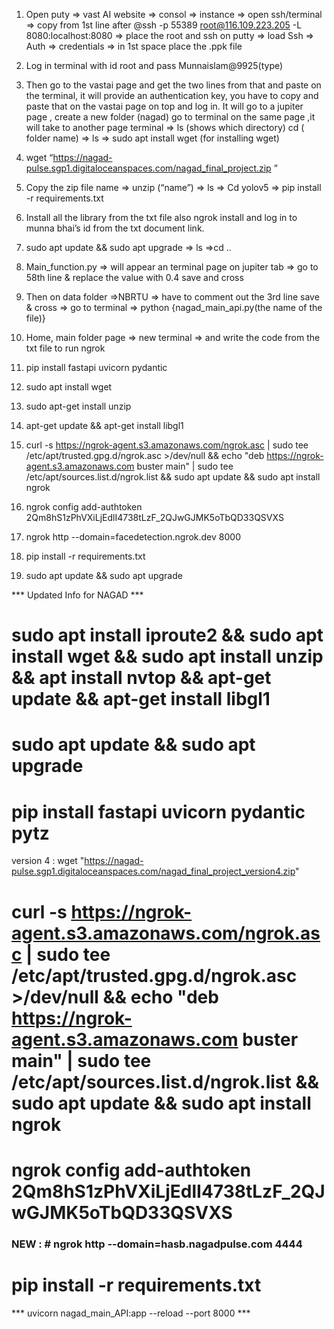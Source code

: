 
1. Open puty
=> vast AI website => consol => instance => open ssh/terminal => copy from 1st line after @ssh -p 55389 root@116.109.223.205 -L 8080:localhost:8080 => place the root and ssh on putty => load
 Ssh => Auth =>  credentials => in 1st space place the .ppk file
2. Log in terminal with id root and pass Munnaislam@9925(type)
3. Then go to the vastai page and get the two lines from that and paste on the terminal, it will provide an authentication key, you have to copy and paste that on the vastai page  on top and log in.
It will go to a jupiter page , create a new folder (nagad) go to terminal on the same page ,it will take to another page terminal => ls (shows which directory) cd ( folder name) => ls => sudo apt install wget (for installing wget)
4. wget “https://nagad-pulse.sgp1.digitaloceanspaces.com/nagad_final_project.zip ”
5. Copy the zip file name => unzip (“name”)
=> ls => Cd yolov5 => pip install -r requirements.txt
6. Install all the library from the txt file also ngrok  install and log in to munna bhai’s id from the txt document link.
7. sudo apt update && sudo apt upgrade => ls =>cd ..
8. Main_function.py => will appear an terminal page on jupiter tab => go to 58th line & replace the value with 0.4 save and cross
9. Then on data folder =>NBRTU => have to comment out the 3rd line save & cross
=> go to terminal => python {nagad_main_api.py(the name of the file)}
10. Home, main folder page => new terminal => and write the code from the txt file to run ngrok


11. pip install fastapi uvicorn pydantic

12. sudo apt install wget

13. sudo apt-get install unzip

14. apt-get update && apt-get install libgl1

15. curl -s https://ngrok-agent.s3.amazonaws.com/ngrok.asc | sudo tee /etc/apt/trusted.gpg.d/ngrok.asc >/dev/null && echo "deb https://ngrok-agent.s3.amazonaws.com buster main" | sudo tee /etc/apt/sources.list.d/ngrok.list && sudo apt update && sudo apt install ngrok

16. ngrok config add-authtoken 2Qm8hS1zPhVXiLjEdlI4738tLzF_2QJwGJMK5oTbQD33QSVXS

17. ngrok http --domain=facedetection.ngrok.dev 8000

18. pip install -r requirements.txt

19. sudo apt update && sudo apt upgrade



*** Updated Info for NAGAD ***
# sudo apt install iproute2 && sudo apt install wget && sudo apt install unzip && apt install nvtop && apt-get update && apt-get install libgl1

# sudo apt update && sudo apt upgrade

# pip install fastapi uvicorn pydantic pytz

version 4 : wget "https://nagad-pulse.sgp1.digitaloceanspaces.com/nagad_final_project_version4.zip"

#  curl -s https://ngrok-agent.s3.amazonaws.com/ngrok.asc | sudo tee /etc/apt/trusted.gpg.d/ngrok.asc >/dev/null && echo "deb https://ngrok-agent.s3.amazonaws.com buster main" | sudo tee /etc/apt/sources.list.d/ngrok.list && sudo apt update && sudo apt install ngrok

# ngrok config add-authtoken 2Qm8hS1zPhVXiLjEdlI4738tLzF_2QJwGJMK5oTbQD33QSVXS

### NEW : # ngrok http --domain=hasb.nagadpulse.com 4444

# pip install -r requirements.txt


***	uvicorn nagad_main_API:app --reload --port 8000		***



